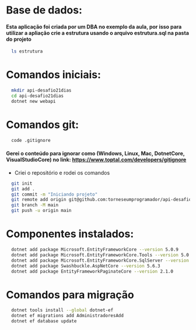 # Base de dados:
#### Esta aplicação foi criada por um DBA no exemplo da aula, por isso para utilizar a apliação crie a estrutura usando o arquivo estrutura.sql na pasta do projeto

``` bash
  ls estrutura
```

# Comandos iniciais:
``` bash
  mkdir api-desafio21dias
  cd api-desafio21dias
  dotnet new webapi
```

# Comandos git:
``` bash
  code .gitignore 
```
#### Gerei o conteúdo para ignorar como (Windows, Linux, Mac, DotnetCore, VisualStudioCore) no link: https://www.toptal.com/developers/gitignore
- Criei o repositório e rodei os comandos

``` bash
  git init
  git add .
  git commit -m "Iniciando projeto"
  git remote add origin git@github.com:torneseumprogramador/api-desafio21dias.git
  git branch -M main
  git push -u origin main
```

# Componentes instalados:
``` bash
  dotnet add package Microsoft.EntityFrameworkCore --version 5.0.9
  dotnet add package Microsoft.EntityFrameworkCore.Tools --version 5.0.9
  dotnet add package Microsoft.EntityFrameworkCore.SqlServer --version 5.0.9
  dotnet add package Swashbuckle.AspNetCore --version 5.6.3
  dotnet add package EntityFrameworkPaginateCore --version 2.1.0
```

# Comandos para migração
```bash
  dotnet tools install --global dotnet-ef
  dotnet ef migrations add AdministradoresAdd
  dotnet ef database update
```